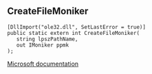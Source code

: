 ## CreateFileMoniker

```
[DllImport("ole32.dll", SetLastError = true)]
public static extern int CreateFileMoniker(
   string lpszPathName,
   out IMoniker ppmk
);
```

[Microsoft documentation](https://docs.microsoft.com/en-us/windows/win32/api/objbase/nf-objbase-createfilemoniker)
